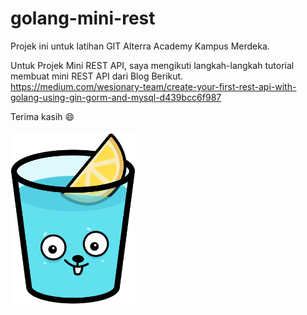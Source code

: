 # golang-mini-rest
Projek ini untuk latihan GIT Alterra Academy Kampus Merdeka.

Untuk Projek Mini REST API, saya mengikuti langkah-langkah tutorial membuat mini REST API dari Blog Berikut.<br>
https://medium.com/wesionary-team/create-your-first-rest-api-with-golang-using-gin-gorm-and-mysql-d439bcc6f987

Terima kasih :smile:

<img src="https://raw.githubusercontent.com/gin-gonic/logo/master/color.png" alt="drawing" width="200"/>